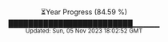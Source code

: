 <p align="center">
⏳Year Progress (84.59 %) <br>
█████████████████████████▁▁▁▁▁ <br>
<sub>Updated: Sun, 05 Nov 2023 18:02:52 GMT</sub>
</p>

